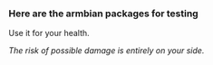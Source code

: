 
### Here are the armbian packages for testing

Use it for your health.

_The risk of possible damage is entirely on your side._
